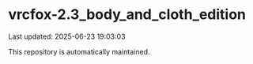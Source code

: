 # vrcfox-2.3_body_and_cloth_edition

Last updated: 2025-06-23 19:03:03

This repository is automatically maintained.
